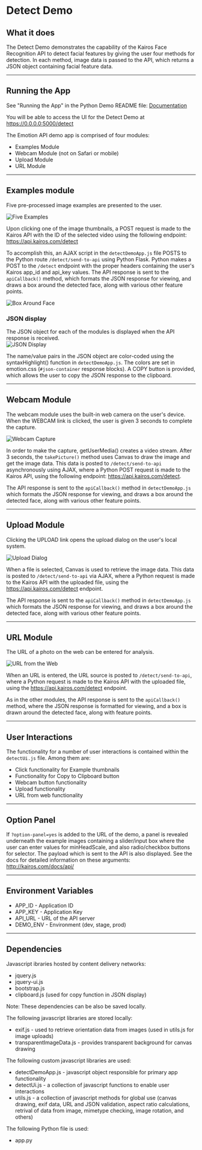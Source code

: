 # Detect Demo
## What it does
The Detect Demo demonstrates the capability of the Kairos Face Recognition API to detect facial features by giving the user four methods for detection.   In each method, image data is passed to the API, which returns a JSON object containing facial feature data.

---
## Running the App

See "Running the App" in the Python Demo README file: [Documentation](/python-demo/README.md)

You will be able to access the UI for the Detect Demo at https://0.0.0.0:5000/detect

The Emotion API demo app is comprised of four modules:

* Examples Module
* Webcam Module (not on Safari or mobile)
* Upload Module
* URL Module

---

## Examples module

Five pre-processed image examples are presented to the user.  

![Five Examples](/python-demo/static/docs/detect/examples.png?raw=true)

Upon clicking one of the image thumbnails, a POST request is made to the Kairos API with the ID of the selected video using the following endpoint:
https://api.kairos.com/detect 

To accomplish this, an AJAX script in the `detectDemoApp.js` file POSTS to the Python route `/detect/send-to-api` using Python Flask.  Python makes a POST to the `/detect` endpoint with the proper headers containing the user's Kairos app_id and api_key values.  The API response is sent to the `apiCallback()` method, which formats the JSON response for viewing, and draws a box around the detected face, along with various other feature points.

![Box Around Face](/python-demo/static/docs/detect/box.png?raw=true)

### JSON display

The JSON object for each of the modules is displayed when the API response is received.  
![JSON Display](/python-demo/static/docs/detect/json_display.png?raw=true)

The name/value pairs in the JSON object are color-coded using the syntaxHighlight() function in `detectDemoApp.js`.  The colors are set in emotion.css (`#json-container` response blocks).  A COPY button is provided, which allows the user to copy the JSON response to the clipboard.

---
## Webcam Module
The webcam module uses the built-in web camera on the user's device.  When the WEBCAM link is clicked, the user is given 3 seconds to complete the capture.

![Webcam Capture](/python-demo/static/docs/detect/webcam_capture.png?raw=true)

In order to make the capture, getUserMedia() creates a video stream.  After 3 seconds, the `takePicture()` method uses Canvas to draw the image and get the image data.  This data is posted to `/detect/send-to-api` asynchronously using AJAX, where a Python POST request is made to the Kairos API, using the following endpoint:
https://api.kairos.com/detect.

The API response is sent to the `apiCallback()` method in `detectDemoApp.js` which formats the JSON response for viewing, and draws a box around the detected face, along with various other feature points.

---
## Upload Module

Clicking the UPLOAD link opens the upload dialog on the user's local system.

![Upload Dialog](/python-demo/static/docs/detect/upload_dialog.png?raw=true)

When a file is selected, Canvas is used to retrieve the image data.  This data is posted to `/detect/send-to-api` via AJAX, where a Python request is made to the Kairos API with the uploaded file, using the https://api.kairos.com/detect endpoint.

The API response is sent to the `apiCallback()` method in `detectDemoApp.js` which formats the JSON response for viewing, and draws a box around the detected face, along with various other feature points.

---

## URL Module

The URL of a photo on the web can be entered for analysis.

![URL from the Web](/python-demo/static/docs/detect/url_from_the_web.png?raw=true)

When an URL is entered, the URL source is posted to `/detect/send-to-api`, where a Python request is made to the Kairos API with the uploaded file, using the https://api.kairos.com/detect endpoint.

As in the other modules, the API response is sent to the `apiCallback()` method, where the JSON response is formatted for viewing, and a box is drawn around the detected face, along with feature points.

---
## User Interactions

The functionality for a number of user interactions is contained within the `detectUi.js` file.  Among them are:

* Click functionality for Example thumbnails
* Functionality for Copy to Clipboard button
* Webcam button functionality
* Upload functionality
* URL from web functionality

---

## Option Panel

If `?option-panel=yes` is added to the URL of the demo, a panel is revealed underneath the example images containing a slider/input box where the user can enter values for minHeadScale, and also radio/checkbox buttons for selector.  The payload which is sent to the API is also displayed.  See the docs for detailed information on these arguments: http://kairos.com/docs/api/


---

## Environment Variables

* APP_ID - Application ID
* APP_KEY - Application Key
* API_URL - URL of the API server 
* DEMO_ENV - Environment (dev, stage, prod)

---

## Dependencies
Javascript ibraries hosted by content delivery networks:
* jquery.js
* jquery-ui.js
* bootstrap.js
* clipboard.js (used for copy function in JSON display)

Note: These dependencies can be also be saved locally.

The following javascript libraries are stored locally:

* exif.js - used to retrieve orientation data from images (used in utils.js for image uploads)
* transparentImageData.js - provides transparent background for canvas drawing

The following custom javascript libraries are used:
* detectDemoApp.js - javascript object responsible for primary app functionality
* detectUi.js - a collection of javascript functions to enable user interactions
* utils.js - a collection of javascript methods for global use (canvas drawing, exif data, URL and JSON validation, aspect ratio calculations, retrival of data from image, mimetype checking, image rotation, and others)

The following Python file is used:
* app.py



